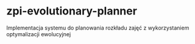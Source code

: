 # zpi-evolutionary-planner
Implementacja systemu do planowania rozkładu zajęć z wykorzystaniem optymalizacji ewolucyjnej
